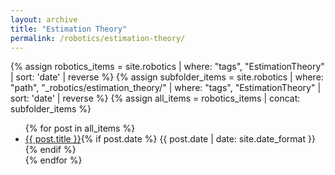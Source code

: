 ```yaml
---
layout: archive
title: "Estimation Theory"
permalink: /robotics/estimation-theory/
---
```


{% assign robotics_items = site.robotics | where: "tags", "EstimationTheory" | sort: 'date' | reverse %}
{% assign subfolder_items = site.robotics | where: "path", "_robotics/estimation_theory/" | where: "tags", "EstimationTheory" | sort: 'date' | reverse %}
{% assign all_items = robotics_items | concat: subfolder_items %}

<ul>
  {% for post in all_items %}
    <li><a href="{{ post.url }}">{{ post.title }}</a>{% if post.date %} <span>{{ post.date | date: site.date_format }}</span>{% endif %}</li>
  {% endfor %}
</ul>